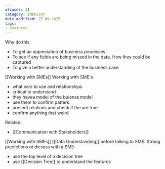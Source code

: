 ```yaml
---
aliases: []
category: INDUSTRY
date modified: 27-09-2025
tags:
- business
---
```

Why do this:
- To get an appreciation of business processes.
- To see if any fields are being missed in the data. How they could be captured
- To give a better understanding of the business case

[[Working with SMEs]]
Working with SME's
- what vars to use and relationships
- critical to understand 
- they havea model of the buienss model
- use them to confirm patters
- present relations and check if the are true
- confirm anything that weird

Related:
- [[Communication with Stakeholders]]

[[Working with SMEs]]
[[Data Understanding]] before talking to SME:
Strong predictions ot dicsuss with a SME:
- use the top level of a decision tree 
- use [[Decision Tree]] to understand the features